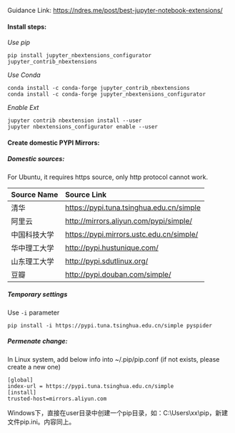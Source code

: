 Guidance Link: https://ndres.me/post/best-jupyter-notebook-extensions/

#### Install steps:

*Use pip*
```shell
pip install jupyter_nbextensions_configurator jupyter_contrib_nbextensions
```

*Use Conda*
```shell
conda install -c conda-forge jupyter_contrib_nbextensions
conda install -c conda-forge jupyter_nbextensions_configurator
```

*Enable Ext*
```shell
jupyter contrib nbextension install --user
jupyter nbextensions_configurator enable --user
```

#### Create domestic PYPI Mirrors:

##### Domestic sources:

For Ubuntu, it requires https source, only http protocol cannot work.

|Source Name|Source Link|
|:---|:---|
|清华|https://pypi.tuna.tsinghua.edu.cn/simple|
|阿里云|http://mirrors.aliyun.com/pypi/simple/|
|中国科技大学|https://pypi.mirrors.ustc.edu.cn/simple/|
|华中理工大学|http://pypi.hustunique.com/|
|山东理工大学|http://pypi.sdutlinux.org/|
|豆瓣|http://pypi.douban.com/simple/|

##### Temporary settings

Use `-i` parameter

`pip install -i https://pypi.tuna.tsinghua.edu.cn/simple pyspider`

##### Permenate change:

In Linux system, add below info into ~/.pip/pip.conf (if not exists, please create a new one)

```shell
[global]
index-url = https://pypi.tuna.tsinghua.edu.cn/simple
[install]
trusted-host=mirrors.aliyun.com
```

Windows下，直接在user目录中创建一个pip目录，如：C:\Users\xx\pip，新建文件pip.ini。内容同上。

